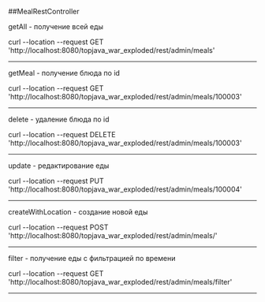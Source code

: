 ##MealRestController

getAll - получение всей еды

curl --location --request GET 'http://localhost:8080/topjava_war_exploded/rest/admin/meals'
***
getMeal - получение блюда по id

curl --location --request GET 'http://localhost:8080/topjava_war_exploded/rest/admin/meals/100003'
***
delete - удаление блюда по id

curl --location --request DELETE 'http://localhost:8080/topjava_war_exploded/rest/admin/meals/100003'
***
update - редактирование еды

curl --location --request PUT 'http://localhost:8080/topjava_war_exploded/rest/admin/meals/100004'
***
createWithLocation - создание новой еды

curl --location --request POST 'http://localhost:8080/topjava_war_exploded/rest/admin/meals/'
***
filter - получение еды с фильтрацией по времени

curl --location --request GET 'http://localhost:8080/topjava_war_exploded/rest/admin/meals/filter'
***
